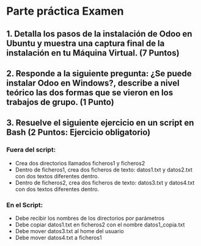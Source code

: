 # Parte práctica Examen

## 1. Detalla los pasos de la instalación de Odoo en Ubuntu y muestra una captura final de la instalación en tu Máquina Virtual. (7 Puntos)

## 2. Responde a la siguiente pregunta: ¿Se puede instalar Odoo en Windows?, describe a nivel teórico las dos formas que se vieron en los trabajos de grupo. (1 Punto)

## 3. Resuelve el siguiente ejercicio en un script en Bash (2 Puntos: Ejercicio obligatorio)

### Fuera del script:

- Crea dos directorios llamados ficheros1 y ficheros2
- Dentro de ficheros1, crea dos ficheros de texto: datos1.txt y datos2.txt con dos textos diferentes dentro.
- Dentro de ficheros2, crea dos ficheros de texto: datos3.txt y datos4.txt con dos textos diferentes dentro.

### En el Script:

- Debe recibir los nombres de los directorios por parámetros
- Debe copiar datos1.txt en ficheros2 con el nombre datos1_copia.txt
- Debe mover datos3.txt al home del usuario
- Debe mover datos4.txt a ficheros1
